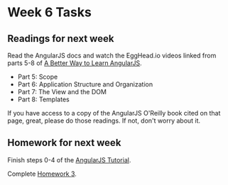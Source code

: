 Week 6 Tasks
============

Readings for next week
----------------------

Read the AngularJS docs and watch the EggHead.io videos linked from parts 5-8 of [A Better Way to Learn AngularJS](http://www.thinkster.io/pick/51d287681e4b9c9098000013/a-better-way-to-learn-angularjs). 
* Part 5: Scope
* Part 6: Application Structure and Organization
* Part 7: The View and the DOM
* Part 8: Templates

If you have access to a copy of the AngularJS O'Reilly book cited on that page, great, please do those readings. If not, don't worry about it.

Homework for next week
---------------------
Finish steps 0-4 of the [AngularJS Tutorial](http://docs.angularjs.org/tutorial).

Complete [Homework 3](https://github.com/aipdx-wdim387/homework3).
